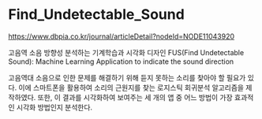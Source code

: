 # Find_Undetectable_Sound

https://www.dbpia.co.kr/journal/articleDetail?nodeId=NODE11043920

고음역 소음 방향성 분석하는 기계학습과 시각화 디자인
FUS(Find Undetectable Sound): Machine Learning Application to indicate the sound direction

고음역대 소음으로 인한 문제를 해결하기 위해 듣지 못하는 소리를 찾아야 할 필요가 있다. 이에 스마트폰을 활용하여 소리의 근원지를 찾는 로지스틱 회귀분석 알고리즘을 제작하였다. 또한, 이 결과를 시각화하여 보여주는 세 개의 앱 중 어느 방법이 가장 효과적인 시각화 방법인지 분석한다.
